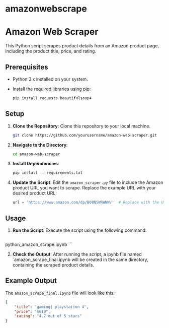 # amazonwebscrape
# Amazon Web Scraper

This Python script scrapes product details from an Amazon product page, including the product title, price, and rating.

## Prerequisites

- Python 3.x installed on your system.
- Install the required libraries using pip:

    ```bash
    pip install requests beautifulsoup4
    ```

## Setup

1. **Clone the Repository**: Clone this repository to your local machine.

    ```bash
    git clone https://github.com/yourusername/amazon-web-scraper.git
    ```

2. **Navigate to the Directory**:

    ```bash
    cd amazon-web-scraper
    ```

3. **Install Dependencies**:

    ```bash
    pip install -r requirements.txt
    ```

4. **Update the Script**: Edit the `amazon_scraper.py` file to include the Amazon product URL you want to scrape. Replace the example URL with your desired product URL:

    ```python
    url = 'https://www.amazon.com/dp/B08N5WRWNW/'  # Replace with the URL of the product you want to scrape
    ```

## Usage

1. **Run the Script**: Execute the script using the following command:

    ```bash
  python_amazon_scrape.ipynb
    ```

2. **Check the Output**: After running the script, a ipynb file named `amazon_scrape_final.ipynb  will be created in the same directory, containing the scraped product details.

## Example Output

The `amazon_scrape_final.ipynb` file will look like this:

```json
{
    "title": "gaming| playstation 4",
    "price": "$619",
    "rating": "4.7 out of 5 stars"
}
